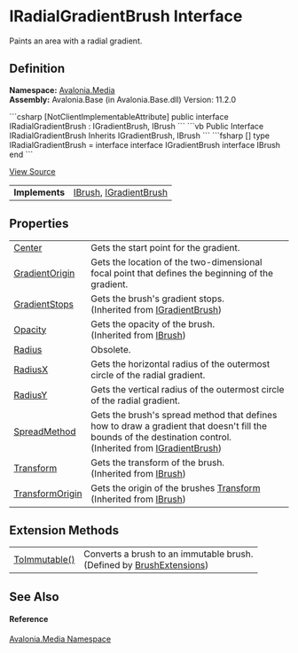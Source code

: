 # IRadialGradientBrush Interface


Paints an area with a radial gradient.



## Definition
**Namespace:** <a href="N_Avalonia_Media">Avalonia.Media</a>  
**Assembly:** Avalonia.Base (in Avalonia.Base.dll) Version: 11.2.0

<Tabs groupId="api-code-preview">
<TabItem value="csharp" label="C#">
```csharp
[NotClientImplementableAttribute]
public interface IRadialGradientBrush : IGradientBrush, 
	IBrush
```
</TabItem>
<TabItem value="vb" label="VB">
```vb
<NotClientImplementableAttribute>
Public Interface IRadialGradientBrush
	Inherits IGradientBrush, IBrush
```
</TabItem>
<TabItem value="fsharp" label="F#">
```fsharp
[<NotClientImplementableAttribute>]
type IRadialGradientBrush = 
    interface
        interface IGradientBrush
        interface IBrush
    end
```
</TabItem>
</Tabs>



<a href="https://github.com/AvaloniaUI/Avalonia/tree/master/src/Avalonia.Base/Media/IRadialGradientBrush.cs" title="View the source code">View Source</a>

<table>
<tr><td><strong>Implements</strong></td><td><a href="T_Avalonia_Media_IBrush">IBrush</a>, <a href="T_Avalonia_Media_IGradientBrush">IGradientBrush</a></td></tr>
</table>



## Properties
<table>
<tr>
<td><a href="P_Avalonia_Media_IRadialGradientBrush_Center">Center</a></td>
<td>Gets the start point for the gradient.</td>
</tr>
<tr>
<td><a href="P_Avalonia_Media_IRadialGradientBrush_GradientOrigin">GradientOrigin</a></td>
<td>Gets the location of the two-dimensional focal point that defines the beginning of the gradient.</td>
</tr>
<tr>
<td><a href="P_Avalonia_Media_IGradientBrush_GradientStops">GradientStops</a></td>
<td>Gets the brush's gradient stops.<br />(Inherited from <a href="T_Avalonia_Media_IGradientBrush">IGradientBrush</a>)</td>
</tr>
<tr>
<td><a href="P_Avalonia_Media_IBrush_Opacity">Opacity</a></td>
<td>Gets the opacity of the brush.<br />(Inherited from <a href="T_Avalonia_Media_IBrush">IBrush</a>)</td>
</tr>
<tr>
<td><a href="P_Avalonia_Media_IRadialGradientBrush_Radius">Radius</a></td>
<td><Tag type="is-danger">Obsolete.</Tag></td>
</tr>
<tr>
<td><a href="P_Avalonia_Media_IRadialGradientBrush_RadiusX">RadiusX</a></td>
<td>Gets the horizontal radius of the outermost circle of the radial gradient.</td>
</tr>
<tr>
<td><a href="P_Avalonia_Media_IRadialGradientBrush_RadiusY">RadiusY</a></td>
<td>Gets the vertical radius of the outermost circle of the radial gradient.</td>
</tr>
<tr>
<td><a href="P_Avalonia_Media_IGradientBrush_SpreadMethod">SpreadMethod</a></td>
<td>Gets the brush's spread method that defines how to draw a gradient that doesn't fill the bounds of the destination control.<br />(Inherited from <a href="T_Avalonia_Media_IGradientBrush">IGradientBrush</a>)</td>
</tr>
<tr>
<td><a href="P_Avalonia_Media_IBrush_Transform">Transform</a></td>
<td>Gets the transform of the brush.<br />(Inherited from <a href="T_Avalonia_Media_IBrush">IBrush</a>)</td>
</tr>
<tr>
<td><a href="P_Avalonia_Media_IBrush_TransformOrigin">TransformOrigin</a></td>
<td>Gets the origin of the brushes <a href="P_Avalonia_Media_IBrush_Transform">Transform</a><br />(Inherited from <a href="T_Avalonia_Media_IBrush">IBrush</a>)</td>
</tr>
</table>

## Extension Methods
<table>
<tr>
<td><a href="M_Avalonia_Media_BrushExtensions_ToImmutable">ToImmutable()</a></td>
<td>Converts a brush to an immutable brush.<br />(Defined by <a href="T_Avalonia_Media_BrushExtensions">BrushExtensions</a>)</td>
</tr>
</table>

## See Also


#### Reference
<a href="N_Avalonia_Media">Avalonia.Media Namespace</a>  


